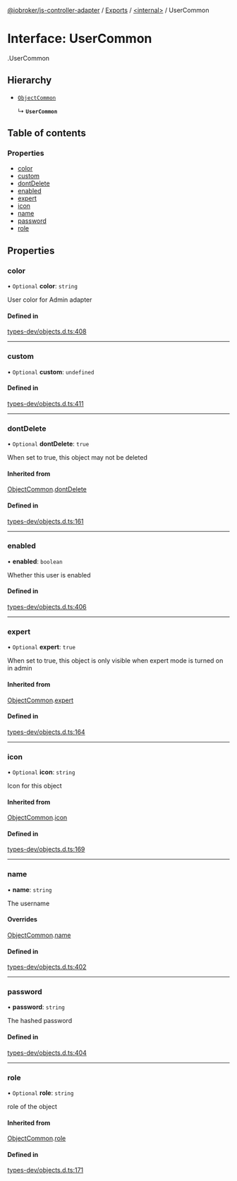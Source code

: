 [@iobroker/js-controller-adapter](../README.md) / [Exports](../modules.md) / [<internal\>](../modules/internal_.md) / UserCommon

# Interface: UserCommon

[<internal>](../modules/internal_.md).UserCommon

## Hierarchy

- [`ObjectCommon`](internal_.ObjectCommon.md)

  ↳ **`UserCommon`**

## Table of contents

### Properties

- [color](internal_.UserCommon.md#color)
- [custom](internal_.UserCommon.md#custom)
- [dontDelete](internal_.UserCommon.md#dontdelete)
- [enabled](internal_.UserCommon.md#enabled)
- [expert](internal_.UserCommon.md#expert)
- [icon](internal_.UserCommon.md#icon)
- [name](internal_.UserCommon.md#name)
- [password](internal_.UserCommon.md#password)
- [role](internal_.UserCommon.md#role)

## Properties

### color

• `Optional` **color**: `string`

User color for Admin adapter

#### Defined in

[types-dev/objects.d.ts:408](https://github.com/ioBroker/ioBroker.js-controller/blob/6de2db83/packages/types-dev/objects.d.ts#L408)

___

### custom

• `Optional` **custom**: `undefined`

#### Defined in

[types-dev/objects.d.ts:411](https://github.com/ioBroker/ioBroker.js-controller/blob/6de2db83/packages/types-dev/objects.d.ts#L411)

___

### dontDelete

• `Optional` **dontDelete**: ``true``

When set to true, this object may not be deleted

#### Inherited from

[ObjectCommon](internal_.ObjectCommon.md).[dontDelete](internal_.ObjectCommon.md#dontdelete)

#### Defined in

[types-dev/objects.d.ts:161](https://github.com/ioBroker/ioBroker.js-controller/blob/6de2db83/packages/types-dev/objects.d.ts#L161)

___

### enabled

• **enabled**: `boolean`

Whether this user is enabled

#### Defined in

[types-dev/objects.d.ts:406](https://github.com/ioBroker/ioBroker.js-controller/blob/6de2db83/packages/types-dev/objects.d.ts#L406)

___

### expert

• `Optional` **expert**: ``true``

When set to true, this object is only visible when expert mode is turned on in admin

#### Inherited from

[ObjectCommon](internal_.ObjectCommon.md).[expert](internal_.ObjectCommon.md#expert)

#### Defined in

[types-dev/objects.d.ts:164](https://github.com/ioBroker/ioBroker.js-controller/blob/6de2db83/packages/types-dev/objects.d.ts#L164)

___

### icon

• `Optional` **icon**: `string`

Icon for this object

#### Inherited from

[ObjectCommon](internal_.ObjectCommon.md).[icon](internal_.ObjectCommon.md#icon)

#### Defined in

[types-dev/objects.d.ts:169](https://github.com/ioBroker/ioBroker.js-controller/blob/6de2db83/packages/types-dev/objects.d.ts#L169)

___

### name

• **name**: `string`

The username

#### Overrides

[ObjectCommon](internal_.ObjectCommon.md).[name](internal_.ObjectCommon.md#name)

#### Defined in

[types-dev/objects.d.ts:402](https://github.com/ioBroker/ioBroker.js-controller/blob/6de2db83/packages/types-dev/objects.d.ts#L402)

___

### password

• **password**: `string`

The hashed password

#### Defined in

[types-dev/objects.d.ts:404](https://github.com/ioBroker/ioBroker.js-controller/blob/6de2db83/packages/types-dev/objects.d.ts#L404)

___

### role

• `Optional` **role**: `string`

role of the object

#### Inherited from

[ObjectCommon](internal_.ObjectCommon.md).[role](internal_.ObjectCommon.md#role)

#### Defined in

[types-dev/objects.d.ts:171](https://github.com/ioBroker/ioBroker.js-controller/blob/6de2db83/packages/types-dev/objects.d.ts#L171)
